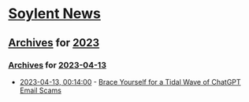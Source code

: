 # [Soylent News](../../../README.md)

## [Archives](../../index.md) for [2023](../index.md)

### [Archives](../../index.md) for [2023-04-13](index.md)

* [2023-04-13, 00:14:00](https://soylentnews.org/article.pl?sid=23/04/12/0212246&from=rss) - [Brace Yourself for a Tidal Wave of ChatGPT Email Scams](https://soylentnews.org/article.pl?sid=23/04/12/0212246&from=rss)
